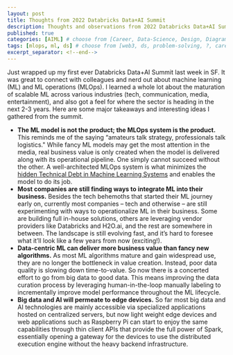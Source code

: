 ```yaml
---
layout: post
title: Thoughts from 2022 Databricks Data+AI Summit
description: Thoughts and observations from 2022 Databricks Data+AI Summit
published: true
categories: [AIML] # choose from [Career, Data-Science, Design, Diagrams, Guides, Research, Web3]
tags: [mlops, ml, ds] # choose from [web3, ds, problem-solving, ?, career, ML, data science, thoughts, trends, products, Misc]
excerpt_separator: <!--end-->
---
```


Just wrapped up my first ever Databricks Data+AI Summit last week in SF. It was great to connect with colleagues and nerd out about machine learning (ML) and ML operations (MLOps). I learned a whole lot about the maturation of scalable ML across various industries (tech, communication, media, entertainment), and also got a feel for where the sector is heading in the next 2-3 years. Here are some major takeaways and interesting ideas I gathered from the summit.<!--end-->

* **The ML model is not the product; the MLOps system is the product.** This reminds me of the saying “amateurs talk strategy, professionals talk logistics." While fancy ML models may get the most attention in the media, real business value is only created when the model is delivered along with its operational pipeline. One simply cannot succeed without the other. A well-architected MLOps system is what minimizes the [hidden Technical Debt in Machine Learning Systems](https://papers.neurips.cc/paper/5656-hidden-technical-debt-in-machine-learning-systems.pdf) and enables the model to do its job. 
* **Most companies are still finding ways to integrate ML into their business.** Besides the tech behemoths that started their ML journey early on, currently most companies – tech and otherwise – are still experimenting with ways to operationalize ML in their business. Some are building full in-house solutions, others are leveraging vendor providers like Databricks and H2O.ai, and the rest are somewhere in between. The landscape is still evolving fast, and it’s hard to foresee what it’ll look like a few years from now (exciting!). 
* **Data-centric ML can deliver more business value than fancy new algorithms.** As most ML algorithms mature and gain widespread use, they are no longer the bottleneck in value creation. Instead, poor data quality is slowing down time-to-value. So now there is a concerted effort to go from big data to good data. This means improving the data curation process by leveraging human-in-the-loop manually labeling to incrementally improve model performance throughout the ML lifecycle.
* **Big data and AI will permeate to edge devices.** So far most big data and AI technologies are mainly accessible via specialized applications hosted on centralized servers, but now light weight edge devices and web applications such as Raspberry Pi can start to enjoy the same capabilities through thin client APIs that provide the full power of Spark, essentially opening a gateway for the devices to use the distributed execution engine without the heavy backend infrastructure. 